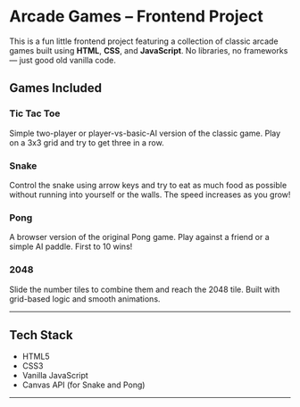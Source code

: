 #  Arcade Games – Frontend Project

This is a fun little frontend project featuring a collection of classic arcade games built using **HTML**, **CSS**, and **JavaScript**. No libraries, no frameworks — just good old vanilla code.

##  Games Included

###  Tic Tac Toe
Simple two-player or player-vs-basic-AI version of the classic game. Play on a 3x3 grid and try to get three in a row.

###  Snake
Control the snake using arrow keys and try to eat as much food as possible without running into yourself or the walls. The speed increases as you grow!

###  Pong
A browser version of the original Pong game. Play against a friend or a simple AI paddle. First to 10 wins!

###  2048
Slide the number tiles to combine them and reach the 2048 tile. Built with grid-based logic and smooth animations.

---

##  Tech Stack

- HTML5
- CSS3
- Vanilla JavaScript
- Canvas API (for Snake and Pong)

---


